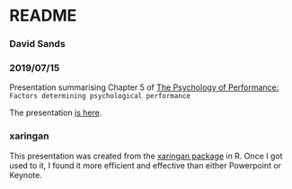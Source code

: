 # README

### David Sands
### 2019/07/15

Presentation summarising Chapter 5 of [The Psychology of Performance:](https://www.routledge.com/The-Psychology-of-Performance/Cotterill/p/book/9781138219205) `Factors determining psychological performance`

   


The presentation [is here](https://psysandsy.github.io/psy-of-perform.html). 

### xaringan

This presentation was created from the [xaringan package](https://bookdown.org/yihui/rmarkdown/xaringan.html) in R. Once I got used to it, I found it more efficient and effective than either Powerpoint or Keynote. 

